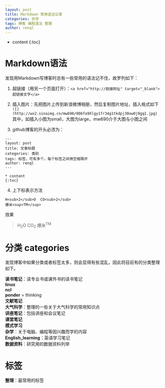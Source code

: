 ```yaml
---
layout: post
title: Markdown 常用语法记录
categories: 杂学
tags: 博客 编程语法 整理
author: renql
---
```


* content
{:toc}

# Markdown语法
发现用Markdown写博客时总有一些常用的语法记不住，故罗列如下：

1. 超链接（用另一个页面打开）：`<a href="http://链接网址" target="_blank">超链接文字</a>`     

2. 插入图片：先把图片上传到新浪微博相册，然后复制图片地址，插入格式如下     
`![](http://wx2.sinaimg.cn/mw690/006fa9Xlgy1fr34g1tkdpj30ow0j9gq1.jpg)`    
其中，如插入小图为small，大图为large，mw690介于大图与小图之间     

3. github博客的开头必须为：

```
---
layout: post
title: 文章标题
categories: 类别
tags: 标签，可有多个，每个标签之间用空格隔开
author: renql
---

* content
{:toc}
```
4. 上下标表示方法    

```
H<sub>2</sub>O  CO<sub>2</sub>
爆米<sup>TM</sup>
```

效果

> H<sub>2</sub>O  CO<sub>2</sub>
> 爆米<sup>TM</sup>

# 分类 categories
发现博客中如果分类或者标签太多，则会显得有些混乱，因此将目前有的分类整理如下。    

**读书笔记**：读专业书或课外书的读书笔记  
**linux**  
**ncl**   
**ponder** = thinking   
**文献笔记**  
**大气科学**：整理的一些关于大气科学的常用知识点   
**讲座笔记**：包括讲座和会议笔记   
**课堂笔记**   
**模式学习**   
**杂学**：关于电脑、编程等因兴趣而学的内容      
**English_learning**：英语学习笔记   
**数据资料**：研究用的数据资料列举

# 标签
**整理**：最常用的标签   
